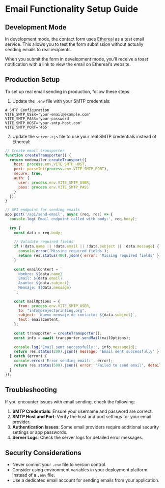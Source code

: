 # Email Functionality Setup Guide

## Development Mode

In development mode, the contact form uses [Ethereal](https://ethereal.email/) as a test email service. This allows you to test the form submission without actually sending emails to real recipients.

When you submit the form in development mode, you'll receive a toast notification with a link to view the email on Ethereal's website.

## Production Setup

To set up real email sending in production, follow these steps:

1. Update the `.env` file with your SMTP credentials:

```
# SMTP Configuration
VITE_SMTP_USER='your-email@example.com'
VITE_SMTP_PASS='your-password'
VITE_SMTP_HOST='your-smtp-host.com'
VITE_SMTP_PORT='465'
```

2. Update the `server.cjs` file to use your real SMTP credentials instead of Ethereal:

```javascript
// Create email transporter
function createTransporter() {
  return nodemailer.createTransport({
    host: process.env.VITE_SMTP_HOST,
    port: parseInt(process.env.VITE_SMTP_PORT),
    secure: true,
    auth: {
      user: process.env.VITE_SMTP_USER,
      pass: process.env.VITE_SMTP_PASS
    }
  });
}

// API endpoint for sending emails
app.post('/api/send-email', async (req, res) => {
  console.log('Email endpoint called with body:', req.body);
  
  try {
    const data = req.body;
    
    // Validate required fields
    if (!data.name || !data.email || !data.subject || !data.message) {
      console.error('Missing required fields');
      return res.status(400).json({ error: 'Missing required fields' });
    }
    
    const emailContent = `
      Nombre: ${data.name}
      Email: ${data.email}
      Asunto: ${data.subject}
      Mensaje: ${data.message}
    `;
    
    const mailOptions = {
      from: process.env.VITE_SMTP_USER,
      to: "info@projectprinting.org",
      subject: `Nuevo mensaje de contacto: ${data.subject}`,
      text: emailContent,
    };
    
    const transporter = createTransporter();
    const info = await transporter.sendMail(mailOptions);
    
    console.log('Email sent successfully:', info.messageId);
    return res.status(200).json({ message: 'Email sent successfully' });
  } catch (error) {
    console.error('Error sending email:', error);
    return res.status(500).json({ error: 'Failed to send email', details: error.message });
  }
});
```

## Troubleshooting

If you encounter issues with email sending, check the following:

1. **SMTP Credentials**: Ensure your username and password are correct.
2. **SMTP Host and Port**: Verify the host and port settings for your email provider.
3. **Authentication Issues**: Some email providers require additional security settings or app passwords.
4. **Server Logs**: Check the server logs for detailed error messages.

## Security Considerations

- Never commit your `.env` file to version control.
- Consider using environment variables in your deployment platform instead of a `.env` file.
- Use a dedicated email account for sending emails from your application.
